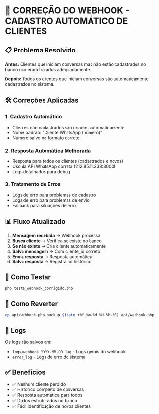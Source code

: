 # 🔄 CORREÇÃO DO WEBHOOK - CADASTRO AUTOMÁTICO DE CLIENTES

## 📋 Problema Resolvido

**Antes:** Clientes que iniciam conversas mas não estão cadastrados no banco não eram tratados adequadamente.

**Depois:** Todos os clientes que iniciam conversas são automaticamente cadastrados no sistema.

## 🛠️ Correções Aplicadas

### 1. Cadastro Automático
- Clientes não cadastrados são criados automaticamente
- Nome padrão: "Cliente WhatsApp (número)"
- Número salvo no formato correto

### 2. Resposta Automática Melhorada
- Resposta para todos os clientes (cadastrados e novos)
- Uso da API WhatsApp correta (212.85.11.238:3000)
- Logs detalhados para debug

### 3. Tratamento de Erros
- Logs de erro para problemas de cadastro
- Logs de erro para problemas de envio
- Fallback para situações de erro

## 📊 Fluxo Atualizado

1. **Mensagem recebida** → Webhook processa
2. **Busca cliente** → Verifica se existe no banco
3. **Se não existe** → Cria cliente automaticamente
4. **Salva mensagem** → Com cliente_id correto
5. **Envia resposta** → Resposta automática
6. **Salva resposta** → Registra no histórico

## 🧪 Como Testar

```bash
php teste_webhook_corrigido.php
```

## 🔄 Como Reverter

```bash
cp api/webhook.php.backup.$(date +%Y-%m-%d_%H-%M-%S) api/webhook.php
```

## 📝 Logs

Os logs são salvos em:
- `logs/webhook_YYYY-MM-DD.log` - Logs gerais do webhook
- `error_log` - Logs de erro do sistema

## ✅ Benefícios

- ✅ Nenhum cliente perdido
- ✅ Histórico completo de conversas
- ✅ Resposta automática para todos
- ✅ Dados estruturados no banco
- ✅ Fácil identificação de novos clientes
